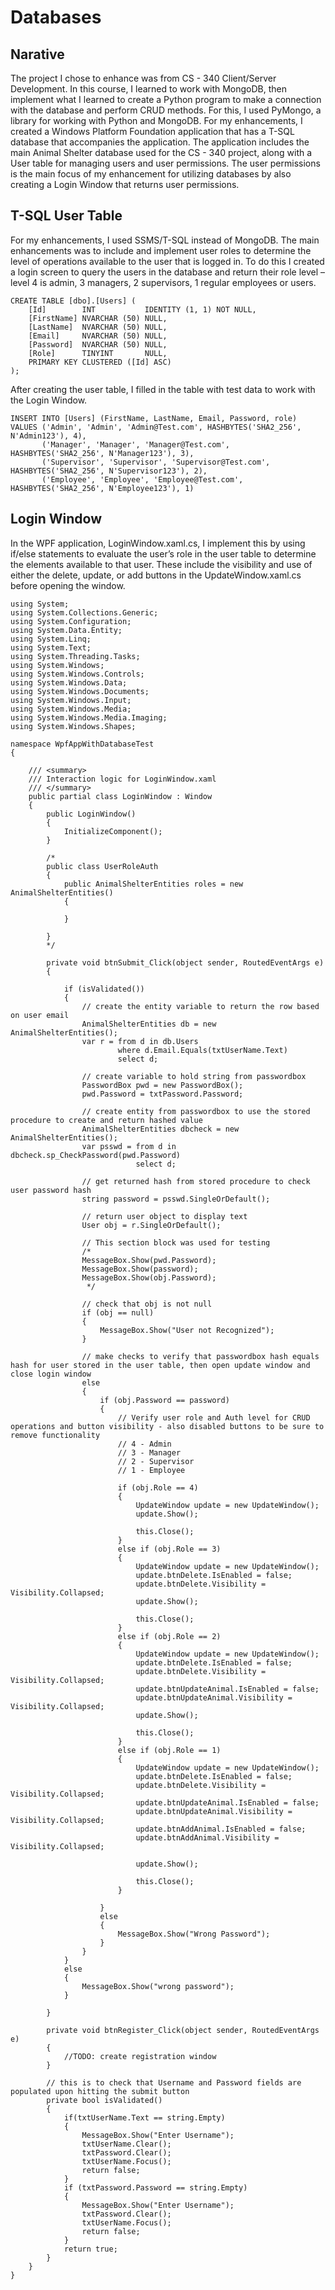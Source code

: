 # Databases

## Narative

The project I chose to enhance was from CS - 340 Client/Server Development. In this course, I learned to work with MongoDB, then implement what I learned to create a Python program to make a connection with the database and perform CRUD methods. For this, I used PyMongo, a library for working with Python and MongoDB. For my enhancements, I created a Windows Platform Foundation application that has a T-SQL database that accompanies the application. The application includes the main Animal Shelter database used for the CS - 340 project, along with a User table for managing users and user permissions. The user permissions is the main focus of my enhancement for utilizing databases by also creating a Login Window that returns user permissions.

## T-SQL User Table
For my enhancements, I used SSMS/T-SQL instead of MongoDB. The main enhancements was to include and implement user roles to determine the level of operations available to the user that is logged in. To do this I created a login screen to query the users in the database and return their role level – level 4 is admin, 3 managers, 2 supervisors, 1 regular employees or users. 

```
CREATE TABLE [dbo].[Users] (
    [Id]        INT           IDENTITY (1, 1) NOT NULL,
    [FirstName] NVARCHAR (50) NULL,
    [LastName]  NVARCHAR (50) NULL,
    [Email]     NVARCHAR (50) NULL,
    [Password]  NVARCHAR (50) NULL,
    [Role]      TINYINT       NULL,
    PRIMARY KEY CLUSTERED ([Id] ASC)
);
```

After creating the user table, I filled in the table with test data to work with the Login Window.

```
INSERT INTO [Users] (FirstName, LastName, Email, Password, role)
VALUES ('Admin', 'Admin', 'Admin@Test.com', HASHBYTES('SHA2_256', N'Admin123'), 4),
	   ('Manager', 'Manager', 'Manager@Test.com', HASHBYTES('SHA2_256', N'Manager123'), 3),
	   ('Supervisor', 'Supervisor', 'Supervisor@Test.com', HASHBYTES('SHA2_256', N'Supervisor123'), 2),
	   ('Employee', 'Employee', 'Employee@Test.com', HASHBYTES('SHA2_256', N'Employee123'), 1)
```

## Login Window
In the WPF application, LoginWindow.xaml.cs, I implement this by using if/else statements to evaluate the user’s role in the user table to determine the elements available to that user. These include the visibility and use of either the delete, update, or add buttons in the UpdateWindow.xaml.cs before opening the window.

```
using System;
using System.Collections.Generic;
using System.Configuration;
using System.Data.Entity;
using System.Linq;
using System.Text;
using System.Threading.Tasks;
using System.Windows;
using System.Windows.Controls;
using System.Windows.Data;
using System.Windows.Documents;
using System.Windows.Input;
using System.Windows.Media;
using System.Windows.Media.Imaging;
using System.Windows.Shapes;

namespace WpfAppWithDatabaseTest
{
    
    /// <summary>
    /// Interaction logic for LoginWindow.xaml
    /// </summary>
    public partial class LoginWindow : Window
    {
        public LoginWindow()
        {
            InitializeComponent();
        }

        /*
        public class UserRoleAuth
        {
            public AnimalShelterEntities roles = new AnimalShelterEntities()
            {

            }
            
        }
        */

        private void btnSubmit_Click(object sender, RoutedEventArgs e)
        {
            
            if (isValidated())
            {
                // create the entity variable to return the row based on user email
                AnimalShelterEntities db = new AnimalShelterEntities();
                var r = from d in db.Users
                        where d.Email.Equals(txtUserName.Text)
                        select d;

                // create variable to hold string from passwordbox
                PasswordBox pwd = new PasswordBox();
                pwd.Password = txtPassword.Password;

                // create entity from passwordbox to use the stored procedure to create and return hashed value
                AnimalShelterEntities dbcheck = new AnimalShelterEntities();
                var psswd = from d in dbcheck.sp_CheckPassword(pwd.Password)
                            select d;

                // get returned hash from stored procedure to check user password hash
                string password = psswd.SingleOrDefault();

                // return user object to display text
                User obj = r.SingleOrDefault();
                
                // This section block was used for testing
                /*
                MessageBox.Show(pwd.Password);
                MessageBox.Show(password);
                MessageBox.Show(obj.Password);
                 */

                // check that obj is not null
                if (obj == null)
                {
                    MessageBox.Show("User not Recognized");
                }

                // make checks to verify that passwordbox hash equals hash for user stored in the user table, then open update window and close login window
                else
                {
                    if (obj.Password == password)
                    {
                        // Verify user role and Auth level for CRUD operations and button visibility - also disabled buttons to be sure to remove functionality
                        // 4 - Admin
                        // 3 - Manager
                        // 2 - Supervisor
                        // 1 - Employee

                        if (obj.Role == 4)
                        {
                            UpdateWindow update = new UpdateWindow();
                            update.Show();

                            this.Close();
                        }
                        else if (obj.Role == 3)
                        {
                            UpdateWindow update = new UpdateWindow();
                            update.btnDelete.IsEnabled = false;
                            update.btnDelete.Visibility = Visibility.Collapsed;
                            update.Show();

                            this.Close();
                        }
                        else if (obj.Role == 2)
                        {
                            UpdateWindow update = new UpdateWindow();
                            update.btnDelete.IsEnabled = false;
                            update.btnDelete.Visibility = Visibility.Collapsed;
                            update.btnUpdateAnimal.IsEnabled = false;
                            update.btnUpdateAnimal.Visibility = Visibility.Collapsed;
                            update.Show();

                            this.Close();
                        }
                        else if (obj.Role == 1)
                        {
                            UpdateWindow update = new UpdateWindow();
                            update.btnDelete.IsEnabled = false;
                            update.btnDelete.Visibility = Visibility.Collapsed;
                            update.btnUpdateAnimal.IsEnabled = false;
                            update.btnUpdateAnimal.Visibility = Visibility.Collapsed;
                            update.btnAddAnimal.IsEnabled = false;
                            update.btnAddAnimal.Visibility = Visibility.Collapsed;
                            
                            update.Show();

                            this.Close();
                        }

                    }
                    else
                    {
                        MessageBox.Show("Wrong Password");
                    }
                }
            }
            else
            {
                MessageBox.Show("wrong password");
            }
            
        }

        private void btnRegister_Click(object sender, RoutedEventArgs e)
        {
            //TODO: create registration window
        }

        // this is to check that Username and Password fields are populated upon hitting the submit button
        private bool isValidated()
        {
            if(txtUserName.Text == string.Empty)
            {
                MessageBox.Show("Enter Username");
                txtUserName.Clear();
                txtPassword.Clear();
                txtUserName.Focus();
                return false;
            }
            if (txtPassword.Password == string.Empty)
            {
                MessageBox.Show("Enter Username");
                txtPassword.Clear();
                txtUserName.Focus();
                return false;
            }
            return true;
        }
    }
}
```
